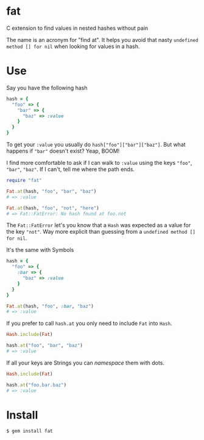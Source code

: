 fat
===

C extension to find values in nested hashes without pain

The name is an acronym for "find at". It helps you avoid that nasty `undefined method [] for nil` when looking for values in a hash.

# Use

Say you have the following hash

```ruby
hash = {
  "foo" => {
    "bar" => {
      "baz" => :value
    }
  }
}
```

To get your `:value` you usually do `hash["foo"]["bar"]["baz"]`. But what happens if `"bar"` doesn't exist? Yeap, BOOM!

I find more comfortable to ask if I can walk to `:value` using the keys `"foo"`, `"bar"`, `"baz"`. If I can't, tell me where the path ends.

```ruby
require "fat"

Fat.at(hash, "foo", "bar", "baz")
# => :value

Fat.at(hash, "foo", "not", "here")
# => Fat::FatError: No hash found at foo.not
```

The `Fat::FatError` let's you know that a `Hash` was expected as a value for the key `"not"`. Way more explicit than guessing from a `undefined method [] for nil`.

It's the same with Symbols

```ruby
hash = {
  "foo" => {
    :bar => {
      "baz" => :value
    }
  }
}

Fat.at(hash, "foo", :bar, "baz")
# => :value
```

If you prefer to call `hash.at` you only need to include `Fat` into `Hash`.

```ruby
Hash.include(Fat)

hash.at("foo", "bar", "baz")
# => :value
```

If all your keys are Strings you can *namespace* them with dots.

```ruby
Hash.include(Fat)

hash.at("foo.bar.baz")
# => :value
```

# Install

```bash
$ gem install fat
```

